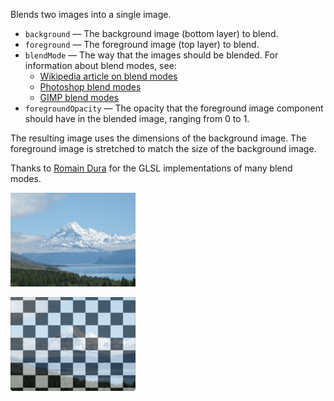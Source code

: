 Blends two images into a single image.

   - `background` — The background image (bottom layer) to blend.
   - `foreground` — The foreground image (top layer) to blend.
   - `blendMode` — The way that the images should be blended. For information about blend modes, see: 
      - [Wikipedia article on blend modes](http://en.wikipedia.org/wiki/Blend_modes)
      - [Photoshop blend modes](http://help.adobe.com/en_US/photoshop/cs/using/WSfd1234e1c4b69f30ea53e41001031ab64-77eba.html)
      - [GIMP blend modes](http://docs.gimp.org/en/gimp-concepts-layer-modes.html)
   - `foregroundOpacity` — The opacity that the foreground image component should have in the blended image, ranging from 0 to 1.

The resulting image uses the dimensions of the background image. The foreground image is stretched to match the size of the background image.

Thanks to [Romain Dura](http://mouaif.wordpress.com/2009/01/05/photoshop-math-with-glsl-shaders/) for the GLSL implementations of many blend modes.


![](mountains.png)

![](blend.png)
